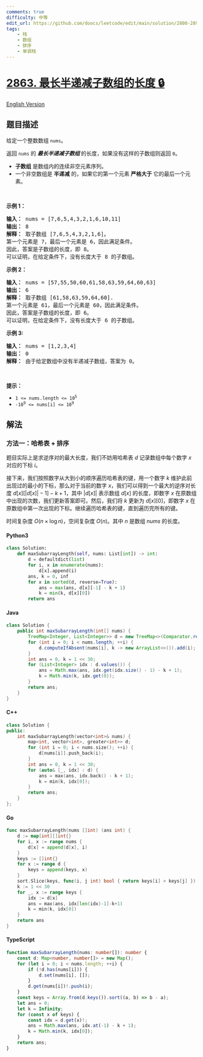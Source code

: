 ```yaml
---
comments: true
difficulty: 中等
edit_url: https://github.com/doocs/leetcode/edit/main/solution/2800-2899/2863.Maximum%20Length%20of%20Semi-Decreasing%20Subarrays/README.md
tags:
    - 栈
    - 数组
    - 排序
    - 单调栈
---
```


<!-- problem:start -->

# [2863. 最长半递减子数组的长度 🔒](https://leetcode.cn/problems/maximum-length-of-semi-decreasing-subarrays)

[English Version](/solution/2800-2899/2863.Maximum%20Length%20of%20Semi-Decreasing%20Subarrays/README_EN.md)

## 题目描述

<!-- description:start -->

<p>给定一个整数数组 <code>nums</code>。</p>

<p>返回 <code>nums</code> 的&nbsp;<em><strong>最长半递减子数组&nbsp;</strong></em>的长度，如果没有这样的子数组则返回 <code>0</code>。</p>

<ul>
	<li><strong>子数组</strong> 是数组内的连续非空元素序列。</li>
	<li>一个非空数组是 <strong>半递减</strong> 的，如果它的第一个元素 <strong>严格大于</strong> 它的最后一个元素。</li>
</ul>

<p>&nbsp;</p>

<p><strong class="example">示例 1：</strong></p>

<pre>
<strong>输入：</strong> nums = [7,6,5,4,3,2,1,6,10,11]
<b>输出：</b> 8
<b>解释：</b> 取子数组 [7,6,5,4,3,2,1,6]。
第一个元素是 7，最后一个元素是 6，因此满足条件。
因此，答案是子数组的长度，即 8。
可以证明，在给定条件下，没有长度大于 8 的子数组。
</pre>

<p><strong class="example">示例 2：</strong></p>

<pre>
<b>输入：</b> nums = [57,55,50,60,61,58,63,59,64,60,63]
<b>输出：</b> 6
<b>解释：</b> 取子数组 [61,58,63,59,64,60].
第一个元素是 61，最后一个元素是 60，因此满足条件。
因此，答案是子数组的长度，即 6。
可以证明，在给定条件下，没有长度大于 6 的子数组。
</pre>

<p><b>示例 3:</b></p>

<pre>
<b>输入：</b> nums = [1,2,3,4]
<b>输出：</b> 0
<b>解释：</b> 由于给定数组中没有半递减子数组，答案为 0。
</pre>

<p>&nbsp;</p>

<p><b>提示：</b></p>

<ul>
	<li><code>1 &lt;= nums.length &lt;= 10<sup>5</sup></code></li>
	<li><code>-10<sup>9</sup> &lt;= nums[i] &lt;= 10<sup>9</sup></code></li>
</ul>

<!-- description:end -->

## 解法

<!-- solution:start -->

### 方法一：哈希表 + 排序

题目实际上是求逆序对的最大长度，我们不妨用哈希表 $d$ 记录数组中每个数字 $x$ 对应的下标 $i$。

接下来，我们按照数字从大到小的顺序遍历哈希表的键，用一个数字 $k$ 维护此前出现过的最小的下标，那么对于当前的数字 $x$，我们可以得到一个最大的逆序对长度 $d[x][|d[x]|-1]-k + 1$，其中 $|d[x]|$ 表示数组 $d[x]$ 的长度，即数字 $x$ 在原数组中出现的次数，我们更新答案即可。然后，我们将 $k$ 更新为 $d[x][0]$，即数字 $x$ 在原数组中第一次出现的下标。继续遍历哈希表的键，直到遍历完所有的键。

时间复杂度 $O(n \times \log n)$，空间复杂度 $O(n)$。其中 $n$ 是数组 $nums$ 的长度。

<!-- tabs:start -->

#### Python3

```python
class Solution:
    def maxSubarrayLength(self, nums: List[int]) -> int:
        d = defaultdict(list)
        for i, x in enumerate(nums):
            d[x].append(i)
        ans, k = 0, inf
        for x in sorted(d, reverse=True):
            ans = max(ans, d[x][-1] - k + 1)
            k = min(k, d[x][0])
        return ans
```

#### Java

```java
class Solution {
    public int maxSubarrayLength(int[] nums) {
        TreeMap<Integer, List<Integer>> d = new TreeMap<>(Comparator.reverseOrder());
        for (int i = 0; i < nums.length; ++i) {
            d.computeIfAbsent(nums[i], k -> new ArrayList<>()).add(i);
        }
        int ans = 0, k = 1 << 30;
        for (List<Integer> idx : d.values()) {
            ans = Math.max(ans, idx.get(idx.size() - 1) - k + 1);
            k = Math.min(k, idx.get(0));
        }
        return ans;
    }
}
```

#### C++

```cpp
class Solution {
public:
    int maxSubarrayLength(vector<int>& nums) {
        map<int, vector<int>, greater<int>> d;
        for (int i = 0; i < nums.size(); ++i) {
            d[nums[i]].push_back(i);
        }
        int ans = 0, k = 1 << 30;
        for (auto& [_, idx] : d) {
            ans = max(ans, idx.back() - k + 1);
            k = min(k, idx[0]);
        }
        return ans;
    }
};
```

#### Go

```go
func maxSubarrayLength(nums []int) (ans int) {
	d := map[int][]int{}
	for i, x := range nums {
		d[x] = append(d[x], i)
	}
	keys := []int{}
	for x := range d {
		keys = append(keys, x)
	}
	sort.Slice(keys, func(i, j int) bool { return keys[i] > keys[j] })
	k := 1 << 30
	for _, x := range keys {
		idx := d[x]
		ans = max(ans, idx[len(idx)-1]-k+1)
		k = min(k, idx[0])
	}
	return ans
}
```

#### TypeScript

```ts
function maxSubarrayLength(nums: number[]): number {
    const d: Map<number, number[]> = new Map();
    for (let i = 0; i < nums.length; ++i) {
        if (!d.has(nums[i])) {
            d.set(nums[i], []);
        }
        d.get(nums[i])!.push(i);
    }
    const keys = Array.from(d.keys()).sort((a, b) => b - a);
    let ans = 0;
    let k = Infinity;
    for (const x of keys) {
        const idx = d.get(x)!;
        ans = Math.max(ans, idx.at(-1) - k + 1);
        k = Math.min(k, idx[0]);
    }
    return ans;
}
```

<!-- tabs:end -->

<!-- solution:end -->

<!-- problem:end -->
